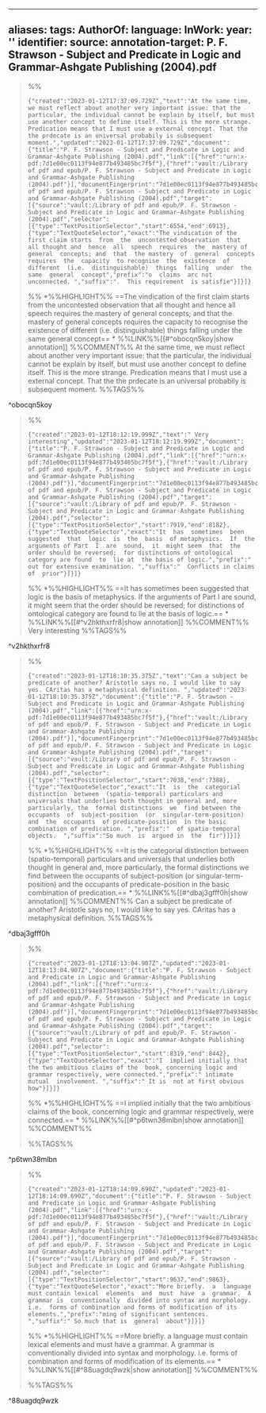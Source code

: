
---
aliases: 
tags: 
AuthorOf: 
language: 
InWork: 
year: ''
identifier: 
source: 
annotation-target: P. F. Strawson - Subject and Predicate in Logic and Grammar-Ashgate Publishing (2004).pdf
---







>%%
>```annotation-json
>{"created":"2023-01-12T17:37:09.729Z","text":"At the same time, we must reflect about another very important issue: that the particular, the individual cannot be explain by itself, but must use another concept to define itself. This is the more strange. Predication means that I must use a external concept. That the the prdecate is an universal probabily is subsequent moment.","updated":"2023-01-12T17:37:09.729Z","document":{"title":"P. F. Strawson - Subject and Predicate in Logic and Grammar-Ashgate Publishing (2004).pdf","link":[{"href":"urn:x-pdf:7d1e00ec0113f94e877b493485bc7f5f"},{"href":"vault:/Library of pdf and epub/P. F. Strawson - Subject and Predicate in Logic and Grammar-Ashgate Publishing (2004).pdf"}],"documentFingerprint":"7d1e00ec0113f94e877b493485bc7f5f"},"uri":"vault:/Library of pdf and epub/P. F. Strawson - Subject and Predicate in Logic and Grammar-Ashgate Publishing (2004).pdf","target":[{"source":"vault:/Library of pdf and epub/P. F. Strawson - Subject and Predicate in Logic and Grammar-Ashgate Publishing (2004).pdf","selector":[{"type":"TextPositionSelector","start":6554,"end":6913},{"type":"TextQuoteSelector","exact":"The vindication of the first claim starts  from  the  uncontested observation  that  all thought and  hence  all  speech  requires  the  mastery of general  concepts; and  that  the mastery  of  general  concepts  requires  the  capacity  to recognise  the  existence  of different  (i.e.  distinguishable)  things  falling  under  the  same  general  concept","prefix":"o  claims  arc not unconnected. ","suffix":".  This requirement  is satisfie"}]}]}
>```
>%%
>*%%HIGHLIGHT%% ==The vindication of the first claim starts  from  the  uncontested observation  that  all thought and  hence  all  speech  requires  the  mastery of general  concepts; and  that  the mastery  of  general  concepts  requires  the  capacity  to recognise  the  existence  of different  (i.e.  distinguishable)  things  falling  under  the  same  general  concept== *
>%%LINK%%[[#^obocqn5koy|show annotation]]
>%%COMMENT%%
>At the same time, we must reflect about another very important issue: that the particular, the individual cannot be explain by itself, but must use another concept to define itself. This is the more strange. Predication means that I must use a external concept. That the the prdecate is an universal probabily is subsequent moment.
>%%TAGS%%
>
^obocqn5koy


>%%
>```annotation-json
>{"created":"2023-01-12T18:12:19.999Z","text":" Very interesting","updated":"2023-01-12T18:12:19.999Z","document":{"title":"P. F. Strawson - Subject and Predicate in Logic and Grammar-Ashgate Publishing (2004).pdf","link":[{"href":"urn:x-pdf:7d1e00ec0113f94e877b493485bc7f5f"},{"href":"vault:/Library of pdf and epub/P. F. Strawson - Subject and Predicate in Logic and Grammar-Ashgate Publishing (2004).pdf"}],"documentFingerprint":"7d1e00ec0113f94e877b493485bc7f5f"},"uri":"vault:/Library of pdf and epub/P. F. Strawson - Subject and Predicate in Logic and Grammar-Ashgate Publishing (2004).pdf","target":[{"source":"vault:/Library of pdf and epub/P. F. Strawson - Subject and Predicate in Logic and Grammar-Ashgate Publishing (2004).pdf","selector":[{"type":"TextPositionSelector","start":7919,"end":8182},{"type":"TextQuoteSelector","exact":"It  has  sometimes  been  suggested  that  logic  is  the  basis  of metaphysics.  If  the arguments of Part  I  are  sound,  it  might seem  that  the  order should be reversed;  for distinctions of ontological category are found  to  lie at  the basis of logic.","prefix":" out for extensive examination. ","suffix":"  Conflicts in claims  of  prior"}]}]}
>```
>%%
>*%%HIGHLIGHT%% ==It  has  sometimes  been  suggested  that  logic  is  the  basis  of metaphysics.  If  the arguments of Part  I  are  sound,  it  might seem  that  the  order should be reversed;  for distinctions of ontological category are found  to  lie at  the basis of logic.== *
>%%LINK%%[[#^v2hkthxrfr8|show annotation]]
>%%COMMENT%%
> Very interesting
>%%TAGS%%
>
^v2hkthxrfr8


>%%
>```annotation-json
>{"created":"2023-01-12T18:10:35.375Z","text":"Can a subject be predicate of another? Aristotle says no, I would like to say yes. CAritas has a metaphysical definition. ","updated":"2023-01-12T18:10:35.375Z","document":{"title":"P. F. Strawson - Subject and Predicate in Logic and Grammar-Ashgate Publishing (2004).pdf","link":[{"href":"urn:x-pdf:7d1e00ec0113f94e877b493485bc7f5f"},{"href":"vault:/Library of pdf and epub/P. F. Strawson - Subject and Predicate in Logic and Grammar-Ashgate Publishing (2004).pdf"}],"documentFingerprint":"7d1e00ec0113f94e877b493485bc7f5f"},"uri":"vault:/Library of pdf and epub/P. F. Strawson - Subject and Predicate in Logic and Grammar-Ashgate Publishing (2004).pdf","target":[{"source":"vault:/Library of pdf and epub/P. F. Strawson - Subject and Predicate in Logic and Grammar-Ashgate Publishing (2004).pdf","selector":[{"type":"TextPositionSelector","start":7038,"end":7388},{"type":"TextQuoteSelector","exact":"It  is  the  categorial  distinction  between  (spatio-temporal) particulars and universals that underlies both thought in general and, more particularly, the  formal distinctions  we  find between the occupants  of  subject-position  (or  singular-term-position)  and  the  occupants  of predicate-position  in the basic combination of predication. ","prefix":"  of spatio-temporal  objects.  ","suffix":"So much  is  argued in  the  fir"}]}]}
>```
>%%
>*%%HIGHLIGHT%% ==It  is  the  categorial  distinction  between  (spatio-temporal) particulars and universals that underlies both thought in general and, more particularly, the  formal distinctions  we  find between the occupants  of  subject-position  (or  singular-term-position)  and  the  occupants  of predicate-position  in the basic combination of predication.== *
>%%LINK%%[[#^dbaj3gfff0h|show annotation]]
>%%COMMENT%%
>Can a subject be predicate of another? Aristotle says no, I would like to say yes. CAritas has a metaphysical definition. 
>%%TAGS%%
>
^dbaj3gfff0h


>%%
>```annotation-json
>{"created":"2023-01-12T18:13:04.907Z","updated":"2023-01-12T18:13:04.907Z","document":{"title":"P. F. Strawson - Subject and Predicate in Logic and Grammar-Ashgate Publishing (2004).pdf","link":[{"href":"urn:x-pdf:7d1e00ec0113f94e877b493485bc7f5f"},{"href":"vault:/Library of pdf and epub/P. F. Strawson - Subject and Predicate in Logic and Grammar-Ashgate Publishing (2004).pdf"}],"documentFingerprint":"7d1e00ec0113f94e877b493485bc7f5f"},"uri":"vault:/Library of pdf and epub/P. F. Strawson - Subject and Predicate in Logic and Grammar-Ashgate Publishing (2004).pdf","target":[{"source":"vault:/Library of pdf and epub/P. F. Strawson - Subject and Predicate in Logic and Grammar-Ashgate Publishing (2004).pdf","selector":[{"type":"TextPositionSelector","start":8319,"end":8442},{"type":"TextQuoteSelector","exact":"I  implied initially that the two ambitious claims of the  book, concerning logic and grammar respectively, were connected.","prefix":" intimate  mutual  involvement. ","suffix":" It is  not at first obvious how"}]}]}
>```
>%%
>*%%HIGHLIGHT%% ==I  implied initially that the two ambitious claims of the  book, concerning logic and grammar respectively, were connected.== *
>%%LINK%%[[#^p6twn38mlbn|show annotation]]
>%%COMMENT%%
>
>%%TAGS%%
>
^p6twn38mlbn


>%%
>```annotation-json
>{"created":"2023-01-12T18:14:09.690Z","updated":"2023-01-12T18:14:09.690Z","document":{"title":"P. F. Strawson - Subject and Predicate in Logic and Grammar-Ashgate Publishing (2004).pdf","link":[{"href":"urn:x-pdf:7d1e00ec0113f94e877b493485bc7f5f"},{"href":"vault:/Library of pdf and epub/P. F. Strawson - Subject and Predicate in Logic and Grammar-Ashgate Publishing (2004).pdf"}],"documentFingerprint":"7d1e00ec0113f94e877b493485bc7f5f"},"uri":"vault:/Library of pdf and epub/P. F. Strawson - Subject and Predicate in Logic and Grammar-Ashgate Publishing (2004).pdf","target":[{"source":"vault:/Library of pdf and epub/P. F. Strawson - Subject and Predicate in Logic and Grammar-Ashgate Publishing (2004).pdf","selector":[{"type":"TextPositionSelector","start":9637,"end":9863},{"type":"TextQuoteSelector","exact":"More briefly.  a  language must contain lexical  elements  and  must  have  a  grammar.  A  grammar is  conventionally  divided into syntax and morphology. i.e.  forms of combination and forms of modification of its  elements.","prefix":"ming of significant sentences.  ","suffix":" So much that is  general  about"}]}]}
>```
>%%
>*%%HIGHLIGHT%% ==More briefly.  a  language must contain lexical  elements  and  must  have  a  grammar.  A  grammar is  conventionally  divided into syntax and morphology. i.e.  forms of combination and forms of modification of its  elements.== *
>%%LINK%%[[#^88uagdq9wzk|show annotation]]
>%%COMMENT%%
>
>%%TAGS%%
>
^88uagdq9wzk
